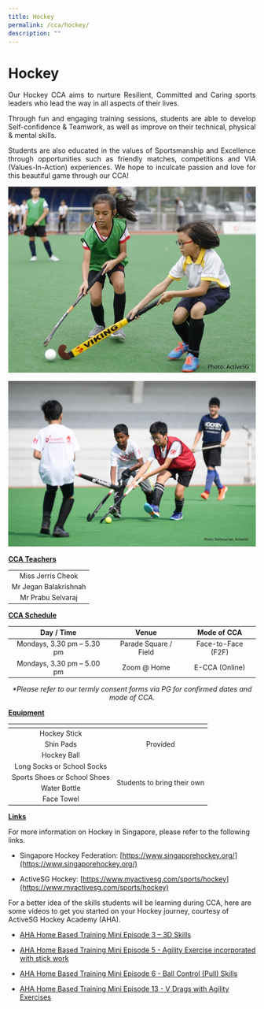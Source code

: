 ```yaml
---
title: Hockey
permalink: /cca/hockey/
description: ""
---
```

# Hockey
<p style="text-align: justify;">Our Hockey CCA aims to nurture Resilient, Committed and Caring sports leaders who lead the way in all aspects of their lives.  </p>

<p style="text-align: justify;">Through fun and engaging training sessions, students are able to develop Self-confidence & Teamwork, as well as improve on their technical, physical & mental skills.</p>

<p style="text-align: justify;">Students are also educated in the values of Sportsmanship and Excellence through opportunities such as friendly matches, competitions and VIA (Values-In-Action) experiences. We hope to inculcate passion and love for this beautiful game through our CCA!</p>

![](/images/Departments/PE,%20CCA%20and%20Aesthetics/Cca/Hockey/Hockey%201.jpg)

![](/images/Departments/PE,%20CCA%20and%20Aesthetics/Cca/Hockey/Hockey%202.jpg)


<b><u>CCA Teachers</u></b>

|                       |
|:-----------------------:|
| Miss Jerris Cheok     |
| Mr Jegan Balakrishnah |
| Mr Prabu Selvaraj     |

<b><u>CCA Schedule</u></b>

| Day / Time                 | Venue                 | Mode of CCA        |
|:----------------------------:|:-----------------------:|:--------------------:|
| Mondays, 3.30 pm – 5.30 pm | Parade Square / Field | Face-to-Face (F2F) |
| Mondays, 3.30 pm – 5.00 pm | Zoom @ Home           | E-CCA (Online)     |

<p style="text-align: center;"><i>*Please refer to our termly consent forms via PG for confirmed dates and mode of CCA.</i></p>

<b><u>Equipment</u></b>

<table>
<thead>
  <tr>
    <th></th>
    <th></th>
  </tr>
</thead>
<tbody>
  <tr>
    <td style="text-align: center;">Hockey Stick</td>
    <td rowspan="3" style="text-align: center;">Provided</td>
  </tr>
  <tr>
    <td style="text-align: center;">Shin Pads</td>
  </tr>
  <tr>
    <td style="text-align: center;">Hockey Ball</td>
  </tr>
  <tr>
    <td style="text-align: center;">Long Socks or School Socks</td>
    <td rowspan="4" style="text-align: center;">Students to bring their own</td>
  </tr>
  <tr>
    <td style="text-align: center;">Sports Shoes or School Shoes</td>
  </tr>
  <tr>
    <td style="text-align: center;">Water Bottle</td>
  </tr>
  <tr>
    <td style="text-align: center;">Face Towel</td>
  </tr>
</tbody>
</table>

<b><u>Links</u></b>

For more information on Hockey in Singapore, please refer to the following links.

*   Singapore Hockey Federation: [https://www.singaporehockey.org/](https://www.singaporehockey.org/)  
      
    
*   ActiveSG Hockey: [https://www.myactivesg.com/sports/hockey](https://www.myactivesg.com/sports/hockey)  
      
    

For a better idea of the skills students will be learning during CCA, here are some videos to get you started on your Hockey journey, courtesy of ActiveSG Hockey Academy (AHA).

*   [AHA Home Based Training Mini Episode 3 – 3D Skills](https://www.youtube.com/watch?v=hhz2Qy6AmRo&list=PL1YGXUQ8-dZOW9pmSxUDNFVEgKsshK-wa&index=4)  
      
    
*   [AHA Home Based Training Mini Episode 5 - Agility Exercise incorporated with stick work](https://www.youtube.com/watch?v=bHkcqU6k9Ek&list=PL1YGXUQ8-dZOW9pmSxUDNFVEgKsshK-wa&index=7)  
      
    
*   [AHA Home Based Training Mini Episode 6 - Ball Control (Pull) Skills](https://www.youtube.com/watch?v=pnrwADFGIfE&list=PL1YGXUQ8-dZOW9pmSxUDNFVEgKsshK-wa&index=7)  
      
    
*   [AHA Home Based Training Mini Episode 13 - V Drags with Agility Exercises](https://www.youtube.com/watch?v=BpZCjJobw34&list=PL1YGXUQ8-dZOW9pmSxUDNFVEgKsshK-wa&index=14)